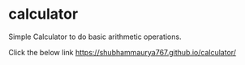 # calculator
Simple Calculator to do basic arithmetic operations.

Click the below link
https://shubhammaurya767.github.io/calculator/
